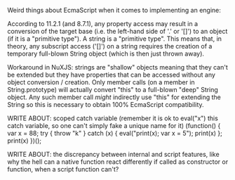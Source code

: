 Weird things about EcmaScript when it comes to implementing an engine:

According to 11.2.1 (and 8.7.1), any property access may result in a conversion of the target base (i.e. the left-hand side of '.' or '[]') to an object (if it is a "primitive type"). A string is a "primitive type". This means that, in theory, any subscript access ('[]') on a string requires the creation of a temporary full-blown String object (which is then just thrown away).

Workaround in NuXJS: strings are "shallow" objects meaning that they can't be extended but they have properties that can be accessed without any object conversion / creation. Only member calls (on a member in String.prototype) will actually convert "this" to a full-blown "deep" String object. Any such member call *might* indirectly use "this" for extending the String so this is necessary to obtain 100% EcmaScript compatibility.

WRITE ABOUT: scoped catch variable (remember it is ok to eval("x") this catch variable, so one can't simply fake a unique name for it)
	(function() { var x = 88; try { throw "k" } catch (x) { eval("print(x); var x = 5"); print(x) }; print(x) })();

WRITE ABOUT: the discrepancy between internal and script features, like why the hell can a native function react differently if called as constructor or function, when a script function can't?
